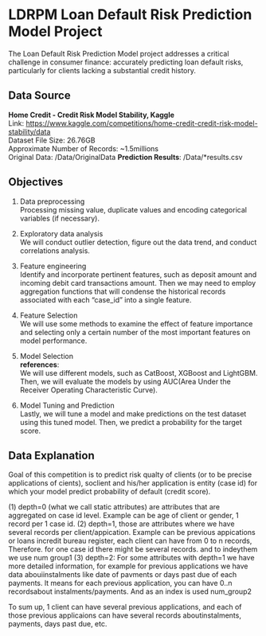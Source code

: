 # LDRPM Loan Default Risk Prediction Model Project
The Loan Default Risk Prediction Model project addresses a critical challenge in consumer finance: accurately predicting loan default risks, particularly for clients lacking a substantial credit history.
## Data Source
**Home Credit - Credit Risk Model Stability, Kaggle**  
Link: https://www.kaggle.com/competitions/home-credit-credit-risk-model-stability/data  
Dataset File Size: 26.76GB  
Approximate Number of Records: ~1.5millions  
Original Data: /Data/OriginalData 
**Prediction Results**: /Data/*results.csv

## Objectives
1. Data preprocessing  
Processing missing value, duplicate values and encoding categorical variables (if necessary).
 
3. Exploratory data analysis  
We will conduct outlier detection, figure out the data trend, and conduct correlations analysis.

4. Feature engineering  
Identify and incorporate pertinent features, such as deposit amount and incoming debit card transactions amount. Then we may need to employ aggregation functions that will condense the historical records associated with each “case_id” into a single feature.

5. Feature Selection  
We will use some methods to examine the effect of feature importance and selecting only a certain number of the most important features on model performance.

6. Model Selection  
**references**:  
We will use different models, such as CatBoost, XGBoost and LightGBM. Then, we will evaluate the models by using AUC(Area Under the Receiver Operating Characteristic Curve). 

7. Model Tuning and Prediction  
Lastly, we will tune a model and make predictions on the test dataset using this tuned model. Then, we predict a probability for the target score.

## Data Explanation
Goal of this competition is to predict risk qualty of clients (or to be precise applications of cients), soclient and his/her application is entity (case id) for which your model predict probability of default (credit score).

(1) depth=0 (what we call static attributes) are attributes that are aggregated on case id level. Example can be age of client or gender, 1 record per 1 case id.
(2) depth=1, those are attributes where we have several records per client/appication. Example can be previous appications or loans incredit bureau register, each client can have from 0 to n records, Therefore. for one case id there might be several records. and to indeythem we use num group1
(3) depth=2: For some attributes with depth=1 we have more detailed information, for example for previous applications we have data abouiinstalments like date of pavments or days past due of each payments. lt means for each previous application, you can have 0..n recordsabout instalments/payments. And as an index is used num_group2

To sum up, 1 client can have several previous applications, and each of those previous applicaions can have several records aboutinstalments, payments, days past due, etc.

